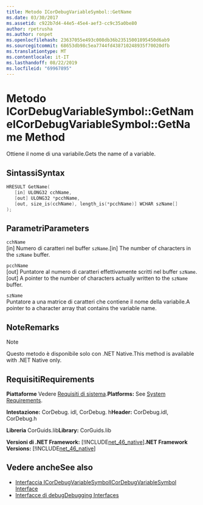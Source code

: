 ```yaml
---
title: Metodo ICorDebugVariableSymbol::GetName
ms.date: 03/30/2017
ms.assetid: c922b7d4-44e5-45e4-aef3-cc9c35a0be80
author: rpetrusha
ms.author: ronpet
ms.openlocfilehash: 23637055e493c008db36b23515001895450d6ab9
ms.sourcegitcommit: 68653db98c5ea7744fd438710248935f70020dfb
ms.translationtype: MT
ms.contentlocale: it-IT
ms.lasthandoff: 08/22/2019
ms.locfileid: "69967895"
---
```

# <a name="icordebugvariablesymbolgetname-method"></a><span data-ttu-id="df36c-102">Metodo ICorDebugVariableSymbol::GetName</span><span class="sxs-lookup"><span data-stu-id="df36c-102">ICorDebugVariableSymbol::GetName Method</span></span>
<span data-ttu-id="df36c-103">Ottiene il nome di una variabile.</span><span class="sxs-lookup"><span data-stu-id="df36c-103">Gets the name of a variable.</span></span>  
  
## <a name="syntax"></a><span data-ttu-id="df36c-104">Sintassi</span><span class="sxs-lookup"><span data-stu-id="df36c-104">Syntax</span></span>  
  
```cpp  
HRESULT GetName(  
   [in] ULONG32 cchName,   
   [out] ULONG32 *pcchName,   
   [out, size_is(cchName), length_is(*pcchName)] WCHAR szName[]  
);  
```  
  
## <a name="parameters"></a><span data-ttu-id="df36c-105">Parametri</span><span class="sxs-lookup"><span data-stu-id="df36c-105">Parameters</span></span>  
 `cchName`  
 <span data-ttu-id="df36c-106">[in] Numero di caratteri nel buffer `szName`.</span><span class="sxs-lookup"><span data-stu-id="df36c-106">[in] The number of characters in the `szName` buffer.</span></span>  
  
 `pcchName`  
 <span data-ttu-id="df36c-107">[out] Puntatore al numero di caratteri effettivamente scritti nel buffer `szName`.</span><span class="sxs-lookup"><span data-stu-id="df36c-107">[out] A pointer to the number of characters actually written to the `szName` buffer.</span></span>  
  
 `szName`  
 <span data-ttu-id="df36c-108">Puntatore a una matrice di caratteri che contiene il nome della variabile.</span><span class="sxs-lookup"><span data-stu-id="df36c-108">A pointer to a character array that contains the variable name.</span></span>  
  
## <a name="remarks"></a><span data-ttu-id="df36c-109">Note</span><span class="sxs-lookup"><span data-stu-id="df36c-109">Remarks</span></span>  
  
> [!NOTE]
> <span data-ttu-id="df36c-110">Questo metodo è disponibile solo con .NET Native.</span><span class="sxs-lookup"><span data-stu-id="df36c-110">This method is available with .NET Native only.</span></span>  
  
## <a name="requirements"></a><span data-ttu-id="df36c-111">Requisiti</span><span class="sxs-lookup"><span data-stu-id="df36c-111">Requirements</span></span>  
 <span data-ttu-id="df36c-112">**Piattaforme** Vedere [Requisiti di sistema](../../../../docs/framework/get-started/system-requirements.md).</span><span class="sxs-lookup"><span data-stu-id="df36c-112">**Platforms:** See [System Requirements](../../../../docs/framework/get-started/system-requirements.md).</span></span>  
  
 <span data-ttu-id="df36c-113">**Intestazione:** CorDebug. idl, CorDebug. h</span><span class="sxs-lookup"><span data-stu-id="df36c-113">**Header:** CorDebug.idl, CorDebug.h</span></span>  
  
 <span data-ttu-id="df36c-114">**Libreria** CorGuids.lib</span><span class="sxs-lookup"><span data-stu-id="df36c-114">**Library:** CorGuids.lib</span></span>  
  
 <span data-ttu-id="df36c-115">**Versioni di .NET Framework:** [!INCLUDE[net_46_native](../../../../includes/net-46-native-md.md)]</span><span class="sxs-lookup"><span data-stu-id="df36c-115">**.NET Framework Versions:** [!INCLUDE[net_46_native](../../../../includes/net-46-native-md.md)]</span></span>  
  
## <a name="see-also"></a><span data-ttu-id="df36c-116">Vedere anche</span><span class="sxs-lookup"><span data-stu-id="df36c-116">See also</span></span>

- [<span data-ttu-id="df36c-117">Interfaccia ICorDebugVariableSymbol</span><span class="sxs-lookup"><span data-stu-id="df36c-117">ICorDebugVariableSymbol Interface</span></span>](../../../../docs/framework/unmanaged-api/debugging/icordebugvariablesymbol-interface.md)
- [<span data-ttu-id="df36c-118">Interfacce di debug</span><span class="sxs-lookup"><span data-stu-id="df36c-118">Debugging Interfaces</span></span>](../../../../docs/framework/unmanaged-api/debugging/debugging-interfaces.md)
